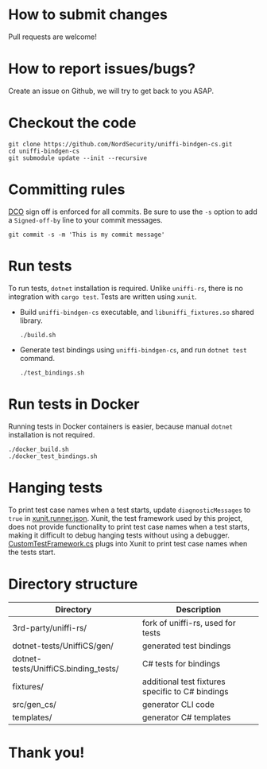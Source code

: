 # How to submit changes

Pull requests are welcome!

# How to report issues/bugs?

Create an issue on Github, we will try to get back to you ASAP.

# Checkout the code

```
git clone https://github.com/NordSecurity/uniffi-bindgen-cs.git
cd uniffi-bindgen-cs
git submodule update --init --recursive
```


# Committing rules

[DCO](https://probot.github.io/apps/dco/) sign off is enforced for all commits. Be sure to use the `-s` option to add a `Signed-off-by` line to your commit messages.

```
git commit -s -m 'This is my commit message'
```

# Run tests

To run tests, `dotnet` installation is required. Unlike `uniffi-rs`, there is no integration with
`cargo test`. Tests are written using `xunit`.

- Build `uniffi-bindgen-cs` executable, and `libuniffi_fixtures.so` shared library.
    ```
    ./build.sh
    ```

- Generate test bindings using `uniffi-bindgen-cs`, and run `dotnet test` command.
    ```
    ./test_bindings.sh
    ```

# Run tests in Docker

Running tests in Docker containers is easier, because manual `dotnet` installation is not required.

```
./docker_build.sh
./docker_test_bindings.sh
```

# Hanging tests

To print test case names when a test starts, update `diagnosticMessages` to `true` in
[xunit.runner.json](dotnet-tests/UniffiCS.BindingTests/xunit.runner.json). Xunit, the test framework
used by this project, does not provide functionality to print test case names when a test starts,
making it difficult to debug hanging tests without using a debugger.
[CustomTestFramework.cs](dotnet-tests/UniffiCS.BindingTests/CustomTestFramework.cs) plugs into Xunit
to print test case names when the tests start.

# Directory structure

| Directory                                | Description                                      |
|------------------------------------------|--------------------------------------------------|
| 3rd-party/uniffi-rs/                     | fork of uniffi-rs, used for tests                |
| dotnet-tests/UniffiCS/gen/               | generated test bindings                          |
| dotnet-tests/UniffiCS.binding_tests/     | C# tests for bindings                            |
| fixtures/                                | additional test fixtures specific to C# bindings |
| src/gen_cs/                              | generator CLI code                               |
| templates/                               | generator C# templates                           |


# Thank you!
